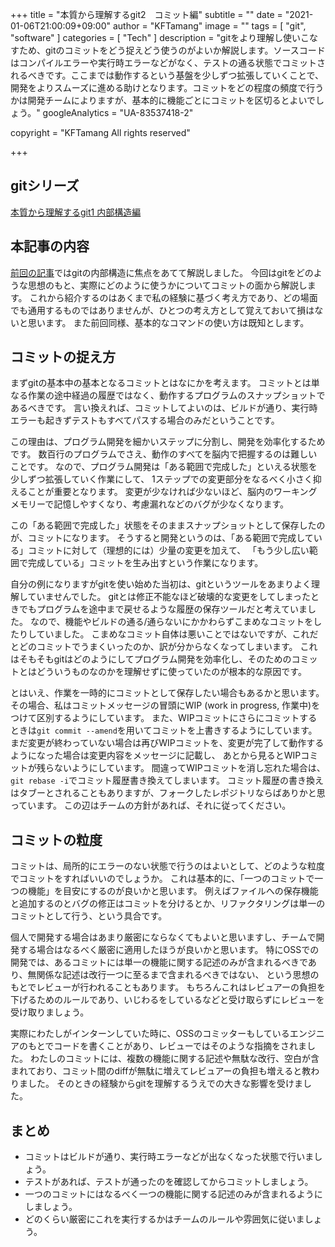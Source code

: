 +++
title = "本質から理解するgit2　コミット編"
subtitle = ""
date = "2021-01-06T21:00:09+09:00"
author = "KFTamang"
image = ""
tags = [
  "git",
  "software"
]
categories = [
  "Tech"
]
description = "gitをより理解し使いこなすため、gitのコミットをどう捉えどう使うのがよいか解説します。ソースコードはコンパイルエラーや実行時エラーなどがなく、テストの通る状態でコミットされるべきです。ここまでは動作するという基盤を少しずつ拡張していくことで、開発をよりスムーズに進める助けとなります。コミットをどの程度の頻度で行うかは開発チームによりますが、基本的に機能ごとにコミットを区切るとよいでしょう。"
googleAnalytics = "UA-83537418-2"

copyright = "KFTamang All rights reserved"

+++

## gitシリーズ
[本質から理解するgit1 内部構造編](https://kftamang.github.io/post/git/)

## 本記事の内容
[前回の記事](https://kftamang.github.io/post/git/)ではgitの内部構造に焦点をあてて解説しました。
今回はgitをどのような思想のもと、実際にどのように使うかについてコミットの面から解説します。
これから紹介するのはあくまで私の経験に基づく考え方であり、どの場面でも通用するものではありませんが、ひとつの考え方として覚えておいて損はないと思います。
また前回同様、基本的なコマンドの使い方は既知とします。

## コミットの捉え方
まずgitの基本中の基本となるコミットとはなにかを考えます。
コミットとは単なる作業の途中経過の履歴ではなく、動作するプログラムのスナップショットであるべきです。
言い換えれば、コミットしてよいのは、ビルドが通り、実行時エラーも起きずテストもすべてパスする場合のみだということです。

この理由は、プログラム開発を細かいステップに分割し、開発を効率化するためです。
数百行のプログラムでさえ、動作のすべてを脳内で把握するのは難しいことです。
なので、プログラム開発は「ある範囲で完成した」といえる状態を少しずつ拡張していく作業にして、
1ステップでの変更部分をなるべく小さく抑えることが重要となります。
変更が少なければ少ないほど、脳内のワーキングメモリーで記憶しやすくなり、考慮漏れなどのバグが少なくなります。

この「ある範囲で完成した」状態をそのままスナップショットとして保存したのが、コミットになります。
そうすると開発というのは、「ある範囲で完成している」コミットに対して（理想的には）少量の変更を加えて、
「もう少し広い範囲で完成している」コミットを生み出すという作業になります。

自分の例になりますがgitを使い始めた当初は、gitというツールをあまりよく理解していませんでした。
gitとは修正不能なほど破壊的な変更をしてしまったときでもプログラムを途中まで戻せるような履歴の保存ツールだと考えていました。
なので、機能やビルドの通る/通らないにかかわらずこまめなコミットをしたりしていました。
こまめなコミット自体は悪いことではないですが、これだとどのコミットでうまくいったのか、訳が分からなくなってしまいます。
これはそもそもgitはどのようにしてプログラム開発を効率化し、そのためのコミットとはどういうものなのかを理解せずに使っていたのが根本的な原因です。


とはいえ、作業を一時的にコミットとして保存したい場合もあるかと思います。
その場合、私はコミットメッセージの冒頭にWIP (work in progress, 作業中)をつけて区別するようにしています。
また、WIPコミットにさらにコミットするときは`git commit --amend`を用いてコミットを上書きするようにしています。
まだ変更が終わっていない場合は再びWIPコミットを、変更が完了して動作するようになった場合は変更内容をメッセージに記載し、
あとから見るとWIPコミットが残らないようにしています。
間違ってWIPコミットを消し忘れた場合は、`git rebase -i`でコミット履歴書き換えてしまいます。
コミット履歴の書き換えはタブーとされることもありますが、フォークしたレポジトリならばありかと思っています。
この辺はチームの方針があれば、それに従ってください。



## コミットの粒度
コミットは、局所的にエラーのない状態で行うのはよいとして、どのような粒度でコミットをすればいいのでしょうか。
これは基本的に、「一つのコミットで一つの機能」を目安にするのが良いかと思います。
例えばファイルへの保存機能と追加するのとバグの修正はコミットを分けるとか、リファクタリングは単一のコミットとして行う、という具合です。

個人で開発する場合はあまり厳密にならなくてもよいと思いますし、チームで開発する場合はなるべく厳密に適用したほうが良いかと思います。
特にOSSでの開発では、あるコミットには単一の機能に関する記述のみが含まれるべきであり、無関係な記述は改行一つに至るまで含まれるべきではない、
という思想のもとでレビューが行われることもあります。
もちろんこれはレビュアーの負担を下げるためのルールであり、いじわるをしているなどと受け取らずにレビューを受け取りましょう。

実際にわたしがインターンしていた時に、OSSのコミッターもしているエンジニアのもとでコードを書くことがあり、レビューではそのような指摘をされました。
わたしのコミットには、複数の機能に関する記述や無駄な改行、空白が含まれており、コミット間のdiffが無駄に増えてレビュアーの負担も増えると教わりました。
そのときの経験からgitを理解するうえでの大きな影響を受けました。


## まとめ
* コミットはビルドが通り、実行時エラーなどが出なくなった状態で行いましょう。
* テストがあれば、テストが通ったのを確認してからコミットしましょう。
* 一つのコミットにはなるべく一つの機能に関する記述のみが含まれるようにしましょう。
* どのくらい厳密にこれを実行するかはチームのルールや雰囲気に従いましょう。



